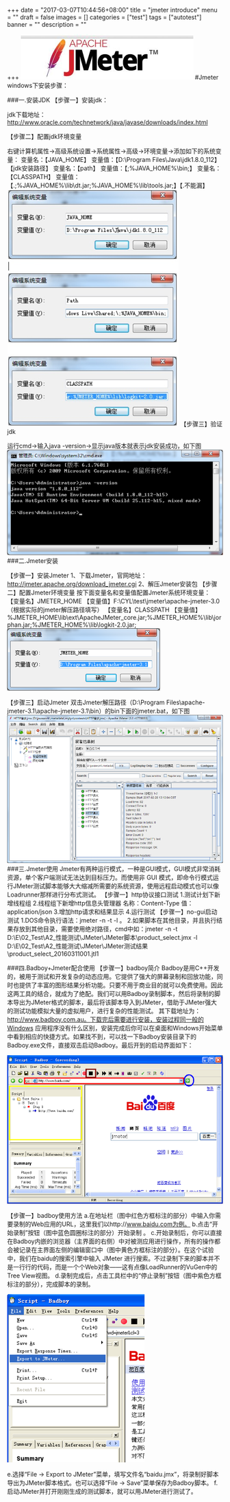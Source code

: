 +++
date = "2017-03-07T10:44:56+08:00"
title = "jmeter introduce"
menu = ""
draft = false
images = []
categories = ["test"]
tags = ["autotest"]
banner = ""
description = ""

+++
![image](/img/jmeter.jpg) 
#Jmeter  windows下安装步骤：

###一.安装JDK
【步骤一】安装jdk：

jdk下载地址：http://www.oracle.com/technetwork/java/javase/downloads/index.html

【步骤二】配置jdk环境变量

右键计算机属性->高级系统设置->系统属性->高级->环境变量->添加如下的系统变量：
变量名：【JAVA_HOME】
变量值：【D:\Program Files\Java\jdk1.8.0_112】【jdk安装路径】
变量名：【path】
变量值：【\;%JAVA_HOME%\bin;】
变量名：【CLASSPATH】
变量值：【.;%JAVA_HOME%\lib\dt.jar;%JAVA_HOME%\lib\tools.jar;】【.不能漏】
![image](/img/path.jpg)
【步骤三】验证jdk

运行cmd->输入java -version->显示java版本就表示jdk安装成功，如下图
![image](/img/cmd.png)
###二.Jmeter安装

【步骤一】安装Jmeter
1、下载Jmeter，官网地址：http://jmeter.apache.org/download_jmeter.cgi
2、解压Jmeter安装包
【步骤二】配置Jmeter环境变量
按下面变量名和变量值配置Jmeter系统环境变量：
【变量名】JMETER_HOME
【变量值】F:\CYL\test\jmeter\apache-jmeter-3.0（根据实际的jmeter解压路径填写）
【变量名】CLASSPATH
【变量值】%JMETER_HOME\lib\ext\ApacheJMeter_core.jar;%JMETER_HOME%\lib\jorphan.jar;%JMETER_HOME%\lib\logkit-2.0.jar;
![image](/img/path1.png)

【步骤三】启动Jmeter
双击Jmeter解压路径（D:\Program Files\apache-jmeter-3.1\apache-jmeter-3.1\bin）的bin下面的jmeter.bat，如下图
![image](/img/runjmeter.png)
###三.Jmeter使用
Jmeter有两种运行模式，一种是GUI模式，GUI模式非常消耗资源，单个客户端测试无法达到目标压力。而使用非 GUI 模式，即命令行模式运行JMeter测试脚本能够大大缩减所需要的系统资源，使用远程启动模式也可以像Loadrunner那样进行分布式测试。
【步骤一】http协议接口测试
1.测试计划下新增线程组
2.线程组下新增http信息头管理器
名称：Content-Type 值：application/json
3.增加http请求和结果显示
4.运行测试
【步骤一】no-gui启动测试
1.DOS命令执行语法：jmeter -n -t <testplan filename> -l <listener filename>。
2.如果脚本在其他目录，并且执行结果存放到其他目录，需要使用绝对路径，cmd中如：jmeter -n -t D:\E\02_Test\A2_性能测试\JMeter\JMeter脚本\product_select.jmx -l D:\E\02_Test\A2_性能测试\JMeter\JMeter测试结果\product_select_20160311001.jtl1

###四.Badboy+Jmeter配合使用
【步骤一】badboy简介
Badboy是用C++开发的，被用于测试和开发复杂的动态应用。它提供了强大的屏幕录制和回放功能，同时也提供了丰富的图形结果分析功能。只要不用于商业目的就可以免费使用。因此这两工具的结合，就成为了绝配。我们可以用Badboy录制脚本，然后将录制的脚本导出为JMeter格式的脚本，最后将该脚本导入到JMeter，借助于JMeter强大的测试功能模拟大量的虚拟用户，进行复杂的性能测试。
其下载地址为：http://www.badboy.com.au。下载完后需要进行安装，安装过程同一般的Windows 应用程序没有什么区别，安装完成后你可以在桌面和Windows开始菜单中看到相应的快捷方式。如果找不到，可以找一下Badboy安装目录下的Badboy.exe文件，直接双击启动Badboy。最后开到的启动界面如下：
  
![image](/img/badboy.png)
                     
【步骤一】badboy使用方法
a.在地址栏（图中红色方框标注的部分）中输入你需要录制的Web应用的URL，这里我们以http://www.baidu.com为例。
b.点击“开始录制”按钮（图中蓝色圆圈标注的部分）开始录制 。
c.开始录制后，你可以直接在Badboy内嵌的浏览器（主界面的右侧）中对被测应用进行操作，所有的操作都会被记录在主界面左侧的编辑窗口中（图中黄色方框标注的部分）。在这个试验中，我们在baidu的搜索引擎中输入 JMeter 进行搜索。不过录制下来的脚本并不是一行行的代码，而是一个个Web对象——这有点像LoadRunner的VuGen中的Tree View视图。
d.录制完成后，点击工具栏中的“停止录制”按钮（图中紫色方框标注的部分），完成脚本的录制。
 
![image](/img/export.png)
 
e.选择“File -> Export to JMeter”菜单，填写文件名“baidu.jmx”，将录制好脚本导出为JMeter脚本格式。也可以选择“File -> Save”菜单保存为Badboy脚本。
f.启动JMeter并打开刚刚生成的测试脚本，就可以用JMeter进行测试了。
